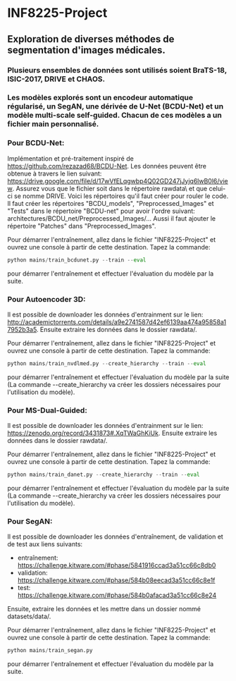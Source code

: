 # INF8225-Project
## Exploration de diverses méthodes de segmentation d'images médicales.
### Plusieurs ensembles de données sont utilisés soient BraTS-18, ISIC-2017, DRIVE et CHAOS.
### Les modèles explorés sont un encodeur automatique régularisé, un SegAN, une dérivée de U-Net (BCDU-Net) et un modèle multi-scale self-guided. Chacun de ces modèles a un fichier main personnalisé.

### Pour BCDU-Net:
Implémentation et pré-traitement inspiré de https://github.com/rezazad68/BCDU-Net. Les données peuvent être obtenue à travers le lien suivant: https://drive.google.com/file/d/17wVfELqgwbp4Q02GD247jJyjq6lwB0l6/view. Assurez vous que le fichier soit dans le répertoire rawdata\ et que celui-ci se nomme DRIVE. Voici les répertoires qu'il faut créer pour rouler le code. 
Il faut créer les répertoires "BCDU_models", "Preprocessed_Images" et "Tests" dans le répertoire "BCDU-net" pour avoir l'ordre suivant:
architectures/BCDU_net/Preprocessed_Images/... Aussi il faut ajouter le répertoire "Patches" dans "Preprocessed_Images".

Pour démarrer l'entraînement, allez dans le fichier "INF8225-Project" et ouvrez une console à partir de cette destination. Tapez la commande:
```python
python mains/train_bcdunet.py --train --eval
```
pour démarrer l'entraînement et effectuer l'évaluation du modèle par la suite. 

### Pour Autoencoder 3D:
Il est possible de downloader les données d'entrainment sur le lien: http://academictorrents.com/details/a9e2741587d42ef6139aa474a95858a17952b3a5. Ensuite extraire les données dans le dossier rawdata/.

Pour démarrer l'entraînement, allez dans le fichier "INF8225-Project" et ouvrez une console à partir de cette destination. Tapez la commande:
```python
python mains/train_nvdlmed.py --create_hierarchy --train --eval
```
pour démarrer l'entraînement et effectuer l'évaluation du modèle par la suite (La commande --create_hierarchy va créer les dossiers nécessaires pour l'utilisation du modèle).

### Pour MS-Dual-Guided:
Il est possible de downloader les données d'entrainment sur le lien: https://zenodo.org/record/3431873#.XqTWaGhKiUk. Ensuite extraire les données dans le dossier rawdata/.

Pour démarrer l'entraînement, allez dans le fichier "INF8225-Project" et ouvrez une console à partir de cette destination. Tapez la commande:
```python
python mains/train_danet.py --create_hierarchy --train --eval
```
pour démarrer l'entraînement et effectuer l'évaluation du modèle par la suite (La commande --create_hierarchy va créer les dossiers nécessaires pour l'utilisation du modèle).

### Pour SegAN: 
Il est possible de downloader les données d'entraînement, de validation et de test aux liens suivants:
 * entraînement: https://challenge.kitware.com/#phase/5841916ccad3a51cc66c8db0
 * validation: https://challenge.kitware.com/#phase/584b08eecad3a51cc66c8e1f
 * test: https://challenge.kitware.com/#phase/584b0afacad3a51cc66c8e24

Ensuite, extraire les données et les mettre dans un dossier nommé datasets/data/.

Pour démarrer l'entraînement, allez dans le fichier "INF8225-Project" et ouvrez une console à partir de cette destination. Tapez la commande:
```python
python mains/train_segan.py
```
pour démarrer l'entraînement et effectuer l'évaluation du modèle par la suite. 




